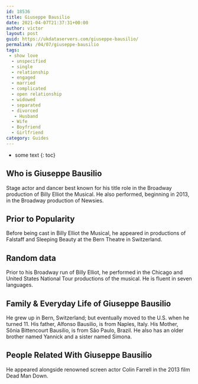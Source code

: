 ```yaml
---
id: 18536
title: Giuseppe Bausilio
date: 2021-04-07T21:37:31+00:00
author: victor
layout: post
guid: https://ukdataservers.com/giuseppe-bausilio/
permalink: /04/07/giuseppe-bausilio
tags:
 - show love
  - unspecified
  - single
  - relationship
  - engaged
  - married
  - complicated
  - open relationship
  - widowed
  - separated
  - divorced
   - Husband
  - Wife
  - Boyfriend
  - Girlfriend
category: Guides
---
```


* some text
{: toc}


## Who is Giuseppe Bausilio



Stage actor and dancer best known for his title role in the Broadway production of Billy Elliot the Musical. He also performed, beginning in 2013, in the Broadway production of Newsies. 

                
                
                
## Prior to Popularity



Before being cast in Billy Elliot the Musical, he appeared in productions of Falstaff and Sleeping Beauty at the Bern Theatre in Switzerland. 

                
                
                
## Random data



Prior to his Broadway run of Billy Elliot, he performed in the Chicago and United States National Tour productions of the musical. He is fluent in seven languages.

                
                
                
## Family & Everyday Life of Giuseppe Bausilio



He grew up in Bern, Switzerland; but eventually moved to the U.S. when he turned 11. His father, Alfonso Bausilio, is from Naples, Italy. His Mother, Sônia Bittencourt Bausilio, is from São Paulo, Brazil. He also has an older brother named Yannick and a sister named Simona.

                
                
                
## People Related With Giuseppe Bausilio



He appeared alongside renowned screen actor Colin Farrell in the 2013 film Dead Man Down. 

                
              
            
          
          
          